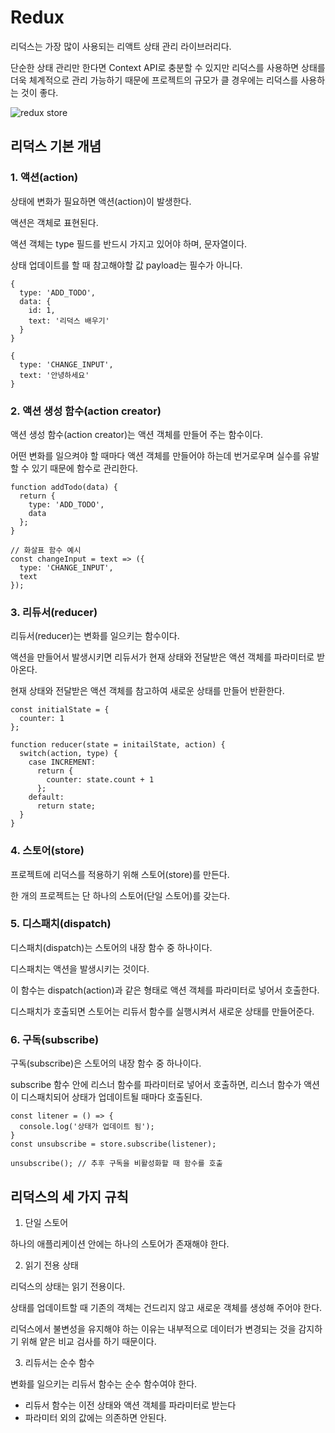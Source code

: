# Redux

리덕스는 가장 많이 사용되는 리액트 상태 관리 라이브러리다.

단순한 상태 관리만 한다면 Context API로 충분할 수 있지만 리덕스를 사용하면 상태를 더욱 체계적으로 관리 가능하기 때문에 프로젝트의 규모가 클 경우에는 리덕스를 사용하는 것이 좋다.

![redux store](https://user-images.githubusercontent.com/67866773/103477345-5a309800-4e01-11eb-8520-a986618802e6.PNG)

## 리덕스 기본 개념

### 1. 액션(action)

상태에 변화가 필요하면 액션(action)이 발생한다.

액션은 객체로 표현된다.

액션 객체는 type 필드를 반드시 가지고 있어야 하며, 문자열이다.

상태 업데이트를 할 때 참고해야할 값 payload는 필수가 아니다.

```JSX
{
  type: 'ADD_TODO',
  data: {
    id: 1,
    text: '리덕스 배우기'
  }
}

{
  type: 'CHANGE_INPUT',
  text: '안녕하세요'
}
```

### 2. 액션 생성 함수(action creator)

액션 생성 함수(action creator)는 액션 객체를 만들어 주는 함수이다.

어떤 변화를 일으켜야 할 때마다 액션 객체를 만들어야 하는데 번거로우며 실수를 유발할 수 있기 때문에 함수로 관리한다.

```JSX
function addTodo(data) {
  return {
    type: 'ADD_TODO',
    data
  };
}

// 화살표 함수 예시
const changeInput = text => ({
  type: 'CHANGE_INPUT',
  text
});
```

### 3. 리듀서(reducer)

리듀서(reducer)는 변화를 일으키는 함수이다.

액션을 만들어서 발생시키면 리듀서가 현재 상태와 전달받은 액션 객체를 파라미터로 받아온다.

현재 상태와 전달받은 액션 객체를 참고하여 새로운 상태를 만들어 반환한다.

```JSX
const initialState = {
  counter: 1
};

function reducer(state = initailState, action) {
  switch(action, type) {
    case INCREMENT:
      return {
        counter: state.count + 1
      };
    default:
      return state;
  }
}
```

### 4. 스토어(store)

프로젝트에 리덕스를 적용하기 위해 스토어(store)를 만든다.

한 개의 프로젝트는 단 하나의 스토어(단일 스토어)를 갖는다.

### 5. 디스패치(dispatch)

디스패치(dispatch)는 스토어의 내장 함수 중 하나이다.

디스패치는 액션을 발생시키는 것이다.

이 함수는 dispatch(action)과 같은 형태로 액션 객체를 파라미터로 넣어서 호출한다.

디스패치가 호출되면 스토어는 리듀서 함수를 실행시켜서 새로운 상태를 만들어준다.

### 6. 구독(subscribe)

구독(subscribe)은 스토어의 내장 함수 중 하나이다.

subscribe 함수 안에 리스너 함수를 파라미터로 넣어서 호출하면, 리스너 함수가 액션이 디스패치되어 상태가 업데이트될 때마다 호출된다.

```JSX
const litener = () => {
  console.log('상태가 업데이트 됨');
}
const unsubscribe = store.subscribe(listener);

unsubscribe(); // 추후 구독을 비활성화할 때 함수를 호출
```

## 리덕스의 세 가지 규칙

1. 단일 스토어

하나의 애플리케이션 안에는 하나의 스토어가 존재해야 한다.

2. 읽기 전용 상태

리덕스의 상태는 읽기 전용이다.

상태를 업데이트할 때 기존의 객체는 건드리지 않고 새로운 객체를 생성해 주어야 한다.

리덕스에서 불변성을 유지해야 하는 이유는 내부적으로 데이터가 변경되는 것을 감지하기 위해 얕은 비교 검사를 하기 때문이다.

3. 리듀서는 순수 함수

변화를 일으키는 리듀서 함수는 순수 함수여야 한다.

- 리듀서 함수는 이전 상태와 액션 객체를 파라미터로 받는다
- 파라미터 외의 값에는 의존하면 안된다.
